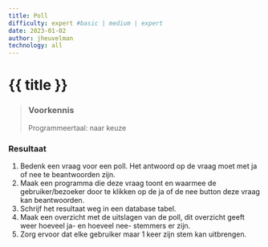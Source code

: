 ```yaml
---
title: Poll
difficulty: expert #basic | medium | expert
date: 2023-01-02
author: jheuvelman
technology: all
---
```




# {{ title }}

> ### Voorkennis
> Programmeertaal: naar keuze
### Resultaat

1.  Bedenk een vraag voor een poll. Het antwoord op de vraag moet met ja of nee te beantwoorden zijn.
2.  Maak een programma die deze vraag toont en waarmee de gebruiker/bezoeker door te klikken op de ja of de nee button deze vraag kan beantwoorden.
3.  Schrijf het resultaat weg in een database tabel.
4.  Maak een overzicht met de uitslagen van de poll, dit overzicht geeft weer hoeveel ja- en hoeveel nee- stemmers er zijn.
5.  Zorg ervoor dat elke gebruiker maar 1 keer zijn stem kan uitbrengen.
